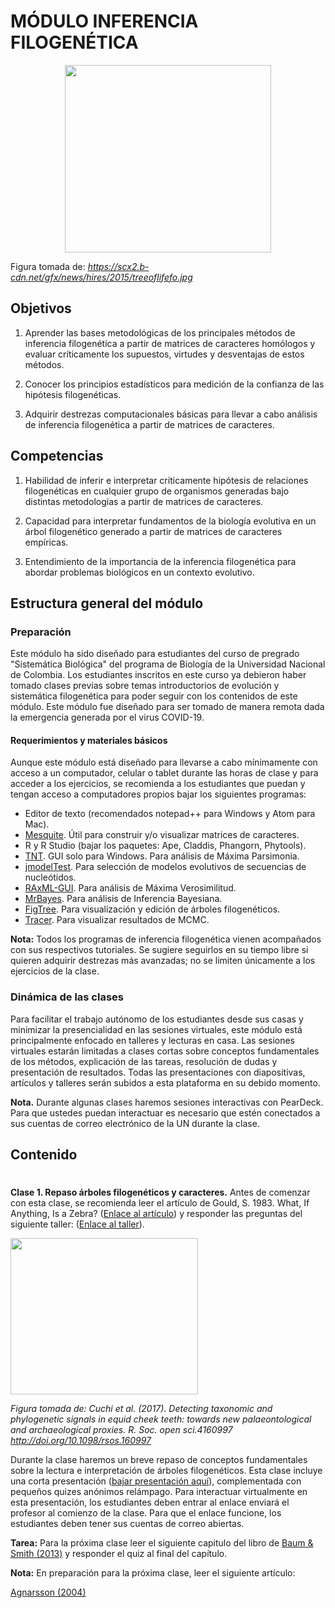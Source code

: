 # MÓDULO INFERENCIA FILOGENÉTICA

<p align="center">
  <img src="https://scx2.b-cdn.net/gfx/news/hires/2015/treeoflifefo.jpg" width="330" height="300" />
</p>

Figura tomada de: _https://scx2.b-cdn.net/gfx/news/hires/2015/treeoflifefo.jpg_

## Objetivos

1. Aprender las bases metodológicas de los principales métodos de inferencia filogenética a partir de matrices de caracteres homólogos y evaluar críticamente los supuestos, virtudes y desventajas de estos métodos.

2. Conocer los principios estadísticos para medición de la confianza de las hipótesis filogenéticas.  

3. Adquirir destrezas computacionales básicas para llevar a cabo análisis de inferencia filogenética a partir de matrices de caracteres.

## Competencias

1. Habilidad de inferir e interpretar críticamente hipótesis de relaciones filogenéticas en cualquier grupo de organismos generadas bajo distintas metodologías a partir de matrices de caracteres.

2. Capacidad para interpretar fundamentos de la biología evolutiva en un árbol filogenético generado a partir de matrices de caracteres empíricas.

3. Entendimiento de la importancia de la inferencia filogenética para abordar problemas biológicos en un contexto evolutivo.

## Estructura general del módulo

### Preparación

Este módulo ha sido diseñado para estudiantes del curso de pregrado "Sistemática Biológica" del programa de Biología de la Universidad Nacional de Colombia. Los estudiantes inscritos en este curso ya debieron haber tomado clases previas sobre temas introductorios de evolución y sistemática filogenética para poder seguir con los contenidos de este módulo. Este módulo fue diseñado para ser tomado de manera remota dada la emergencia generada por el virus COVID-19. 

#### Requerimientos y materiales básicos

Aunque este módulo está diseñado para llevarse a cabo mínimamente con acceso a un computador, celular o tablet durante las horas de clase y para acceder a los ejercicios, se recomienda a los estudiantes que puedan y tengan acceso a computadores propios bajar los siguientes programas:

- Editor de texto (recomendados notepad++ para Windows y Atom para Mac).
- [Mesquite](https://www.mesquiteproject.org/). Útil para construir y/o visualizar matrices de caracteres.
- R y R Studio (bajar los paquetes: Ape, Claddis, Phangorn, Phytools).
- [TNT](http://www.lillo.org.ar/phylogeny/tnt/). GUI solo para Windows. Para análisis de Máxima Parsimonia.
- [jmodelTest](https://github.com/ddarriba/jmodeltest2). Para selección de modelos evolutivos de secuencias de nucleótidos.
- [RAxML-GUI](https://antonellilab.github.io/raxmlGUI/). Para análisis de Máxima Verosimilitud.
- [MrBayes](http://nbisweden.github.io/MrBayes/download.html). Para análisis de Inferencia Bayesiana.
- [FigTree](https://github.com/rambaut/figtree/releases). Para visualización y edición de árboles filogenéticos.
- [Tracer](https://github.com/beast-dev/tracer/releases/tag/v1.7.1). Para visualizar resultados de MCMC.

**Nota:** Todos los programas de inferencia filogenética vienen acompañados con sus respectivos tutoriales. Se sugiere seguirlos en su tiempo libre si quieren adquirir destrezas más avanzadas; no se limiten únicamente a los ejercicios de la clase.  

### Dinámica de las clases

Para facilitar el trabajo autónomo de los estudiantes desde sus casas y minimizar la presencialidad en las sesiones virtuales, este módulo está principalmente enfocado en talleres y lecturas en casa. Las sesiones virtuales estarán limitadas a clases cortas sobre conceptos fundamentales de los métodos, explicación de las tareas, resolución de dudas y presentación de resultados. Todas las presentaciones con diapositivas, artículos y talleres serán subidos a esta plataforma en su debido momento. 

**Nota.** Durante algunas clases haremos sesiones interactivas con PearDeck. Para que ustedes puedan interactuar es necesario que estén conectados a sus cuentas de correo electrónico de la UN durante la clase.

## Contenido

#

**Clase 1. Repaso árboles filogenéticos y caracteres.** Antes de comenzar con esta clase, se recomienda leer el artículo de Gould, S. 1983. What, If Anything, Is a Zebra? ([Enlace al artículo](/clase_1/Gould_1983.pdf)) y responder las preguntas del siguiente taller: ([Enlace al taller](/clase_1/Taller_1.md)).

<p align="left">
  <img src="https://royalsocietypublishing.org/cms/asset/6b6bf137-4e2a-4071-b98c-01c9eb1043d2/rsos160997f03.jpg" width="300" height="250" />
</p>

_Figura tomada de: Cuchi et al. (2017). Detecting taxonomic and phylogenetic signals in equid cheek teeth: towards new palaeontological and archaeological proxies. R. Soc. open sci.4160997
http://doi.org/10.1098/rsos.160997_

Durante la clase haremos un breve repaso de conceptos fundamentales sobre la lectura e interpretación de árboles filogenéticos. Esta clase incluye una corta presentación ([bajar presentación aquí](/clase_1/clase_1.pdf)), complementada con pequeños quizes anónimos relámpago. Para interactuar virtualmente en esta presentación, los estudiantes deben entrar al enlace enviará el profesor al comienzo de la clase. Para que el enlace funcione, los estudiantes deben tener sus cuentas de correo abiertas. 

**Tarea:** Para la próxima clase leer el siguiente capitulo del libro de [Baum & Smith (2013)](/clase_1/trait.pdf) y responder el quiz al final del capítulo.

**Nota:** En preparación para la próxima clase, leer el siguiente artículo:

[Agnarsson (2004)](/clase_1/Agnarsson_2004.pdf)
